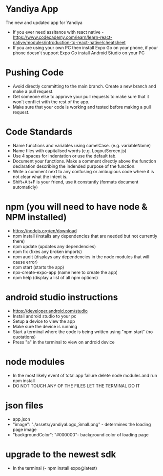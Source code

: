 # Yandiya App

The new and updated app for Yandiya

 - If you ever need assitance with react native - https://www.codecademy.com/learn/learn-react-native/modules/introduction-to-react-native/cheatsheet
 - If you are using your own PC then install Expo Go on your phone, if your phone doesn't support Expo Go install Android Studio on your PC

# Pushing Code

 - Avoid directly committing to the main branch. Create a new branch and make a pull request.
 - Get someone else to approve your pull requests to make sure that it won't conflict with the rest of the app. 
 - Make sure that your code is working and tested before making a pull request.

# Code Standards

 - Name functions and variables using camelCase. (e.g. variableName)
 - Name files with capitalised words (e.g. LogoutScreen.js)
 - Use 4 spaces for indentation or use the default tab.
 - Document your functions. Make a comment directly above the function declaration describing the indended purpose of the function. 
 - Write a comment next to any confusing or ambugious code where it is not clear what the intent is. 
 - Shift+Alt+F is your friend, use it constantly (formats document automaticly)

# npm (you will need to have node & NPM installed)

 - https://nodejs.org/en/download
 - npm install (installs any dependencies that are needed but not currently there)
 - npm update  (updates any dependencies)
 - npm fix (fixes any broken imports)
 - npm audit (displays any dependencies in the node modules that will cause error)
 - npm start (starts the app)
 - npx-create-expo-app (name here to create the app) 
 - npm help (display a list of all npm options)

# android studio instructions 

 - https://developer.android.com/studio
 - Install android studio to your pc 
 - Setup a device to view the app 
 - Make sure the device is running
 - Start a terminal where the code is being written using "npm start" (no quotations)
 - Press "a" in the terminal to view on android device

# node modules 

 - In the most likely event of total app failure delete node modules and run npm install
 - DO NOT TOUCH ANY OF THE FILES LET THE TERMINAL DO IT

# json files 

 - app.json
 - "image": "./assets/yandiyaLogo_Small.png" -  determines the loading page image
 - "backgroundColor": "#000000"- background color of loading page

# upgrade to the newest sdk

- In the terminal (- npm install expo@latest)
